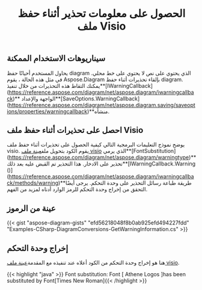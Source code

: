 ﻿---
title: الحصول على معلومات تحذير أثناء حفظ ملف Visio
type: docs
weight: 110
url: /ar/net/get-warning-information-while-saving-visio-file/
---
## **سيناريوهات الاستخدام الممكنة**

 يحاول المستخدم أحيانًا حفظ diagram الذي يحتوي على نص لا يحتوي على خط محلي. في مثل هذه الحالة ، يقوم Aspose.Diagram بإلقاء تحذيرات أثناء حفظ diagram. يمكنك التقاط هذه التحذيرات من خلال تنفيذ**[IWarningCallback] (https://reference.aspose.com/diagram/net/aspose.diagram/iwarningcallback)** الواجهة والإعداد**[SaveOptions.WarningCallback] (https://reference.aspose.com/diagram/net/aspose.diagram.saving/saveoptions/properties/warningcallback)**منشأه.

## **احصل على تحذيرات أثناء حفظ ملف Visio**

 يوضح نموذج التعليمات البرمجية التالي كيفية الحصول على تحذيرات أثناء حفظ ملف visio. يقوم الكود بتحويل ملف[عينة ملف visio](sampleFontSubstitution.vsdx) الذي يرمي**[FontSubstitution] (https://reference.aspose.com/diagram/net/aspose.diagram/warningtype)** تحذير على الادخار. هذا التحذير تم القبض عليه بعد ذلك**[IWarningCallback.Warning ()] (https://reference.aspose.com/diagram/net/aspose.diagram/iwarningcallback/methods/warning)**طريقة طباعة رسائل التحذير على وحدة التحكم. يرجى أيضًا التحقق من إخراج وحدة التحكم للرمز الوارد أدناه لمزيد من الفهم.

## **عينة من الرموز**

{{< gist "aspose-diagram-gists" "efd56218048f8b0ab925efd494227fdd" "Examples-CSharp-DiagramConversions-GetWarningInformation.cs" >}}

## **إخراج وحدة التحكم**

هنا هو إخراج وحدة التحكم من الكود أعلاه عند تنفيذه مع المقدمة[عينة ملف visio](sampleFontSubstitution.vsdx).

{{< highlight "java" >}}
Font substitution: Font [ Athene Logos ]has been substituted by Font[Times New Roman]{{< /highlight >}}
